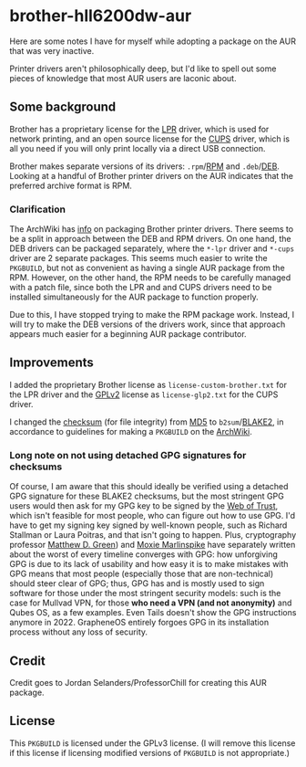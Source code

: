 # brother-hll6200dw-aur

Here are some notes I have for myself while adopting a package on the AUR that
was very inactive.

Printer drivers aren't philosophically deep, but I'd like to spell out some
pieces of knowledge that most AUR users are laconic about.

## Some background

Brother has a proprietary license for the [LPR](https://en.wikipedia.org/wiki/Line_Printer_Daemon_protocol)
driver, which is used for network printing, and an open source license for the
[CUPS](https://en.wikipedia.org/wiki/CUPS) driver, which is all you need if you
will only print locally via a direct USB connection.

Brother makes separate versions of its drivers: `.rpm`/[RPM](https://en.wikipedia.org/wiki/RPM_Package_Manager)
and `.deb`/[DEB](https://en.wikipedia.org/wiki/Deb_%28file_format%29).  Looking
at a handful of Brother printer drivers on the AUR indicates that the preferred
archive format is RPM.

### Clarification

The ArchWiki has [info](https://wiki.archlinux.org/title/Packaging_Brother_printer_drivers)
on packaging Brother printer drivers.  There seems to be a split in approach
between the DEB and RPM drivers.  On one hand, the DEB drivers can be packaged
separately, where the `*-lpr` driver and `*-cups` driver are 2 separate
packages.  This seems much easier to write the `PKGBUILD`, but not as convenient
as having a single AUR package from the RPM.  However, on the other hand, the
RPM needs to be carefully managed with a patch file, since both the LPR and and
CUPS drivers need to be installed simultaneously for the AUR package to function
properly.

Due to this, I have stopped trying to make the RPM package work.  Instead, I
will try to make the DEB versions of the drivers work, since that approach
appears much easier for a beginning AUR package contributor.

## Improvements

I added the proprietary Brother license as `license-custom-brother.txt` for the
LPR driver and the [GPLv2](https://en.wikipedia.org/wiki/GNU_General_Public_License#Version_2)
license as `license-glp2.txt` for the CUPS driver.

I changed the [checksum](https://en.wikipedia.org/wiki/Checksum) (for file
integrity) from [MD5](https://en.wikipedia.org/wiki/MD5) to
`b2sum`/[BLAKE2](https://en.wikipedia.org/wiki/BLAKE_(hash_function)#BLAKE2), in
accordance to guidelines for making a `PKGBUILD` on the
[ArchWiki](https://wiki.archlinux.org/title/PKGBUILD#Integrity).

### Long note on not using detached GPG signatures for checksums

Of course, I am aware that this should ideally be verified using a detached GPG
signature for these BLAKE2 checksums, but the most stringent GPG users would
then ask for my GPG key to be signed by the [Web of Trust](https://en.wikipedia.org/wiki/Web_of_trust),
which isn't feasible for most people, who can figure out how to use GPG.  I'd 
have to get my signing key signed by well-known people, such as Richard Stallman
or Laura Poitras, and that isn't going to happen.  Plus, cryptography professor
[Matthew D. Green](https://blog.cryptographyengineering.com/2014/08/13/whats-matter-with-pgp/))
and [Moxie Marlinspike](https://moxie.org/2015/02/24/gpg-and-me.html) have
separately written about the worst of every timeline converges with GPG: how
unforgiving GPG is due to its lack of usability and how easy it is to make
mistakes with GPG means that most people (especially those that are
non-technical) should steer clear of GPG; thus, GPG has and is mostly used to
sign software for those under the most stringent security models: such is the
case for Mullvad VPN, for those **who need a VPN (and not anonymity)** and Qubes
OS, as a few examples.  Even Tails doesn't show the GPG instructions anymore in
2022.  GrapheneOS entirely forgoes GPG in its installation process without any
loss of security.

## Credit

Credit goes to Jordan Selanders/ProfessorChill for creating this AUR package.

## License

This `PKGBUILD` is licensed under the GPLv3 license.  (I will remove this
license if this license if licensing modified versions of `PKGBUILD` is not
appropriate.)
